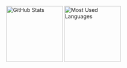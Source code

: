 <p>
<img src="https://github-readme-stats.vercel.app/api?username=kkkkoki&theme=prussian" alt="GitHub Stats" height="150px">
<img src="https://github-readme-stats.vercel.app/api/top-langs/?username=kkkkoki&layout=compact&theme=prussian" alt="Most Used Languages" height="150px">
</p>
